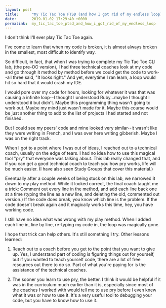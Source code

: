```yaml
---
layout: post
title:      "My Tic Tac Toe PTSD (and how I got rid of my endless loop) "
date:       2019-01-02 17:29:40 +0000
permalink:  my_tic_tac_toe_ptsd_and_how_i_got_rid_of_my_endless_loop
---
```



I don't think I'll ever play Tic Tac Toe again.

I've come to learn that when my code is broken, it is almost always broken in the smallest, most difficult to identify way.

So difficult, in fact, that when I was trying to complete my Tic Tac Toe CLI lab, (the pre-OO version), I had three technical coaches look at my code and go through it method by method before we could get the code to work--all three said, "It looks right." And yet, everytime I ran learn, a loop would hit so hard that it would crash my IDE. 

I would pore over my code for hours, looking for whatever it was that was causing a infinite loop--I thought I understood Ruby...maybe I thought I understood it but didn't. Maybe this programming thing wasn't going to work out. Maybe my mind just wasn't made for it. Maybe this course would be just another thing to add to the list of projects I had started and not finished.

But I could see my peers' code and mine looked very similar--it wasn't like they were writing in French, and I was over here writing gibberish. Maybe I was on the right track.

When I got to a point where I was out of ideas, I reached out to a technical coach, usually on the edge of tears. I had no idea how to use this magical tool "pry" that everyone was talking about. This lab really changed that, and if you can get a good technical coach to teach you how pry works, life will be much easier. (I have also seen Study Groups that cover this material.)

Eventually after a couple weeks of being stuck on this lab, we narrowed it down to my play method. While it looked correct, the final coach taught me a trick: Comment out every line in the method, and add each line back one at a time (typing the line as a new line, and deleting the old, commented out version.) If the code does break, you know which line is the problem. If the code doesn't break again and it magically works this time, hey, you have working code.

I still have no idea what was wrong with my play method. When I added each line in, line by line, re-typing my code in, the loop was magically gone.

I hope that trick can help others. It's still something I try. Other lessons learned: 

1) Reach out to a coach before you get to the point that you want to give up. Yes, I understand part of coding is figuring things out for yourself, but if you wanted to teach yourself code, there are a lot of free resources out there to do so. Part of what you're paying for is the assistance of the technical coaches.

2) The sooner you learn to use pry, the better. I think it would be helpful if it was in the curriculum much earlier than it is, especially since most of the coaches I worked with would tell me to use pry before I even knew what it was or how to use it. It's a very useful tool to debugging your code, but you have to know how to use it. 
